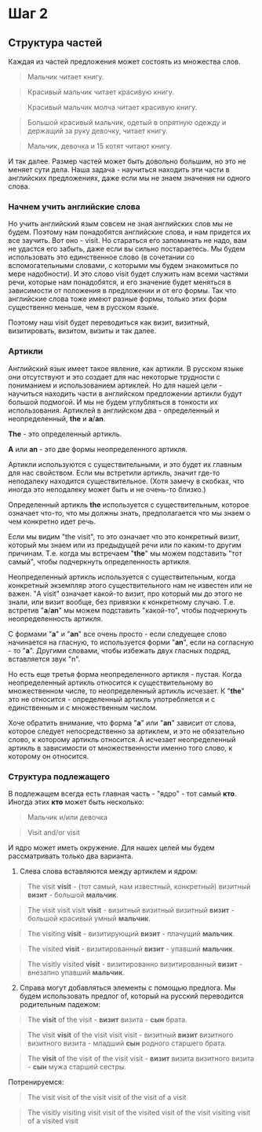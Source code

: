 # Шаг 2

## Структура частей

Каждая из частей предложения может состоять из множества слов.

> Мальчик читает книгу.

> Красивый мальчик читает красивую книгу.

> Красивый мальчик молча читает красивую книгу.

> Большой красивый мальчик, одетый в опрятную одежду и держащий за руку девочку, читает книгу.

> Мальчик, девочка и 15 котят читают книгу.

И так далее. Размер частей может быть довольно большим, но это не меняет сути дела.
Наша задача - научиться находить эти части в английских предложениях, даже если мы
не знаем значения ни одного слова.

### Начнем учить английские слова

Но учить английский язым совсем не зная английских слов мы не будем.
Поэтому нам понадобятся английские слова, и нам придется их все заучить.
Вот оно - visit. Но стараться его запоминать не надо, вам не удастся его забыть,
даже если вы сильно постараетесь. Мы будем использовать это единственное слово
(в сочетании со вспомогательными словами, с которыми мы будем знакомиться по мере надобности).
И это слово visit будет служить нам всеми частями речи, которые нам понадобятся, и его значение
будет меняться в зависимости от положения в предложении и от его формы.
Так что английские слова тоже имеют разные формы, только этих форм существенно меньше,
чем в русском языке.

Поэтому наш visit будет переводиться как визит, визитный, визитировать, визитом, визиты и так далее.

### Артикли

Английский язык имеет такое явление, как артикли. В русском языке они отсутствуют и это
создает для нас некоторые трудности с пониманием и использованием артиклей.
Но для нашей цели - научиться
находить части в английском предложении артикли будут большой подмогой. И мы не будем
углубляться в тонкости их использования.
Артиклей в английском два - определенный и неопределенный, __the__ и __a__/__an__.

__The__ -  это определенный артикль.

__A__ или __an__ - это две формы неопределенного артикля.

Артикли используются с существительными, и это будет их главным для нас свойством.
Если мы встретили артикль, значит где-то неподалеку находится существительное.
(Хотя замечу в скобках, что иногда это неподалеку может быть и не очень-то близко.)

Определенный артикль __the__ используется с существительным, которое означает что-то, что
мы должны знать, предполагается что мы знаем о чем конкретно идет речь.

Если мы видим "the visit", то это означает что это конкретный визит, который мы
знаем или из предыдущей речи или по каким-то другим причинам. Т.е. когда мы
встречаем "__the__" мы можем подставить "тот самый", чтобы подчеркнуть определенность
артикля.

Неопределенный артикль используется с существительным, когда конкретный экземпляр этого
существительного нам не известен или не важен. "A visit" означает какой-то визит, про
который мы до этого не знали, или визит вообще, без привязки к конкретному случаю.
Т.е. встретив "__a__/__an__" мы можем подставить "какой-то", чтобы подчеркнуть неопределенность
артикля.

С формами "__a__" и "__an__" все очень просто - если следуещее слово начинается на гласную,
то используется форми "__an__", если на согласную - то "__a__". Другими словами, чтобы избежать
двух гласных подряд, вставляется звук "n".

Но есть еще третья форма неопределенного артикля - пустая. Когда неопределенный
артикль относится к существительному во множественном числе, то неопределенный
артикль исчезает. К "__the__" это не относится - определенный артикль употребляется
и с единственным и с множественным числом.

Хоче обратить внимание, что форма "__a__" или "__an__" зависит от слова, которое следует
непосредственно за артиклем, и это не обязательно слово, к которому артикль
относится. А исчезает неопределенный артикль в зависимости от множественности
именно того слово, к которому он относится.

### Структура подлежащего

В подлежащем всегда есть главная часть - "ядро" - тот самый __кто__.
Иногда этих __кто__ может быть несколько:

> Мальчик и/или девочка

> Visit and/or visit

И ядро может иметь окружение. Для нашех целей мы будем рассматривать только два
варианта.

1. Слева слова вставляются между артиклем и ядром:

> The visit __visit__ 	- (тот самый, нам известный, конкретный) визитный __визит__ - большой __мальчик__.

> The visit visit visit __visit__ 	- визитный визитный визитный __визит__ - большой красивый умный __мальчик__.

> The visiting __visit__ 	- визитирующий __визит__ - плачущий __мальчик__.

> The visited __visit__ 	- визитированный __визит__ - упавший __мальчик__.

> The visitly visited __visit__ 	- визитированно визитированный __визит__ - внезапно упавший __мальчик__.

2. Справа могут добавляться элементы с помощью предлога. Мы будем использовать предлог of,
который на русский переводится родительным падежом:

> The __visit__ of the visit - __визит__ визита - __сын__ брата.

> The visit __visit__ of the visit visit visit - визитный __визит__ визитного визитного визита - младший __сын__ родного старшего брата.

> The __visit__ of the visit of the visit visit - __визит__ визита визитного визита - __сын__ мужа старшей сестры.

Потренируемся:

> The visit visit of the visit visit of the visit of a visit

> The visitly visiting visit visit of the visited visit of the visit visiting visit of a visited visit


